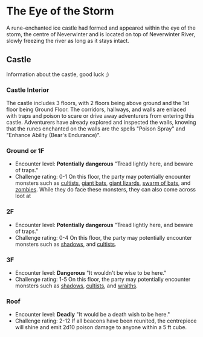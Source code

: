 # The Eye of the Storm
A rune-enchanted ice castle had formed and appeared within the eye of the storm, the centre of Neverwinter and is located on top of Neverwinter River, slowly freezing the river as long as it stays intact.

## Castle
Information about the castle, good luck ;)
### Castle Interior
The castle includes 3 floors, with 2 floors being above ground and the 1st floor being Ground Floor. The corridors, hallways, and walls are enlaced with traps and poison to scare or drive away adventurers from entering this castle. Adventurers have already explored and inspected the walls, knowing that the runes enchanted on the walls are the spells "Poison Spray" and "Enhance Ability (Bear's Endurance)".
### Ground or 1F
- Encounter level: **Potentially dangerous** "Tread lightly here, and beware of traps."
- Challenge rating: 0-1
On this floor, the party may potentially encounter monsters such as [cultists](https://www.dndbeyond.com/monsters/16835-cultist), [giant bats](https://www.dndbeyond.com/monsters/16875-giant-bat), [giant lizards](https://www.dndbeyond.com/monsters/16887-giant-lizard), [swarm of bats](https://www.dndbeyond.com/monsters/17028-swarm-of-bats), and [zombies](https://www.dndbeyond.com/monsters/17077-zombie).
While they do face these monsters, they can also come across loot at 
### 2F
- Encounter level: **Potentially dangerous** "Tread lightly here, and beware of traps."
- Challenge rating: 0-4
On this floor, the party may potentially encounter monsters such as [shadows](https://www.dndbeyond.com/monsters/17010-shadow), and [cultists](https://www.dndbeyond.com/monsters/16835-cultist).
### 3F
- Encounter level: **Dangerous** "It wouldn't be wise to be here."
- Challenge rating: 1-5
On this floor, the party may potentially encounter monsters such as [shadows](https://www.dndbeyond.com/monsters/17010-shadow), [cultists](https://www.dndbeyond.com/monsters/16835-cultist), and [wraiths](https://www.dndbeyond.com/monsters/17064-wraith).
### Roof
- Encounter level: **Deadly** "It would be a death wish to be here."
- Challenge rating: 2-12
If all beacons have been reunited, the centrepiece will shine and emit 2d10 poison damage to anyone within a 5 ft cube.
